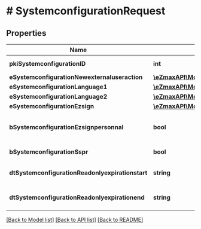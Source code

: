 # # SystemconfigurationRequest

## Properties

Name | Type | Description | Notes
------------ | ------------- | ------------- | -------------
**pkiSystemconfigurationID** | **int** | The unique ID of the Systemconfiguration | [optional]
**eSystemconfigurationNewexternaluseraction** | [**\eZmaxAPI\Model\FieldESystemconfigurationNewexternaluseraction**](FieldESystemconfigurationNewexternaluseraction.md) |  |
**eSystemconfigurationLanguage1** | [**\eZmaxAPI\Model\FieldESystemconfigurationLanguage1**](FieldESystemconfigurationLanguage1.md) |  |
**eSystemconfigurationLanguage2** | [**\eZmaxAPI\Model\FieldESystemconfigurationLanguage2**](FieldESystemconfigurationLanguage2.md) |  |
**eSystemconfigurationEzsign** | [**\eZmaxAPI\Model\FieldESystemconfigurationEzsign**](FieldESystemconfigurationEzsign.md) |  | [optional]
**bSystemconfigurationEzsignpersonnal** | **bool** | Whether if we allow the creation of personal files in eZsign |
**bSystemconfigurationSspr** | **bool** | Whether if we allow SSPR |
**dtSystemconfigurationReadonlyexpirationstart** | **string** | The start date where the system will be in read only | [optional]
**dtSystemconfigurationReadonlyexpirationend** | **string** | The end date where the system will be in read only | [optional]

[[Back to Model list]](../../README.md#models) [[Back to API list]](../../README.md#endpoints) [[Back to README]](../../README.md)
